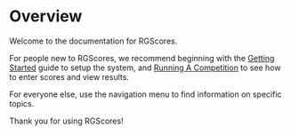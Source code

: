 # Overview

Welcome to the documentation for RGScores.

For people new to RGScores, we recommend beginning with the [Getting Started](./getting-started.md) guide to setup the system, and [Running A Competition](./running-competitions/) to see how to enter scores and view results.

For everyone else, use the navigation menu to find information on specific topics.

Thank you for using RGScores!